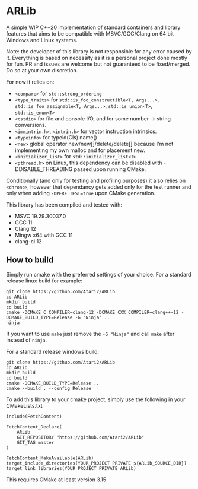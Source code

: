 # ARLib
A simple WIP C++20 implementation of standard containers and library features that aims to be compatible with MSVC/GCC/Clang on 64 bit Windows and Linux systems.

Note: the developer of this library is not responsible for any error caused by it. Everything is based on necessity as it is a personal project done mostly for fun. PR and issues are welcome but not guaranteed to be fixed/merged. Do so at your own discretion.

For now it relies on:
- `<compare>` for `std::strong_ordering`
- `<type_traits>` for `std::is_foo_constructible<T, Args...>`, `std::is_foo_assignable<T, Args...>`, `std::is_union<T>`, `std::is_enum<T>`
- `<cstdio>` for file and console I/O, and for some number -> string conversions.
- `<immintrin.h>`, `<intrin.h>` for vector instruction intrinsics.
- `<typeinfo>` for typeid(Cls).name()
- `<new>` global operator new/new[\]/delete/delete[\] because I'm not implementing my own malloc and for placement new.
- `<initializer_list>` for `std::initializer_list<T>`
- `<pthread.h>` on Linux, this dependency can be disabled with -DDISABLE_THREADING passed upon running CMake.

Conditionally (and only for testing and profiling purposes) it also relies on `<chrono>`, however that dependancy gets added only for the test runner and only when adding `-DPERF_TEST=true` upon CMake generation. 

This library has been compiled and tested with:
- MSVC 19.29.30037.0
- GCC 11
- Clang 12
- Mingw x64 with GCC 11
- clang-cl 12

## How to build

Simply run cmake with the preferred settings of your choice.
For a standard release linux build for example:
```
git clone https://github.com/Atari2/ARLib
cd ARLib
mkdir build
cd build
cmake -DCMAKE_C_COMPILER=clang-12 -DCMAKE_CXX_COMPILER=clang++-12 -DCMAKE_BUILD_TYPE=Release -G "Ninja" ..
ninja
```

If you want to use `make` just remove the `-G "Ninja"` and call `make` after instead of `ninja`.

For a standard release windows build:
```
git clone https://github.com/Atari2/ARLib
cd ARLib
mkdir build
cd build
cmake -DCMAKE_BUILD_TYPE=Release ..
cmake --build . --config Release
```

To add this library to your cmake project, simply use the following in your CMakeLists.txt
```
include(FetchContent)

FetchContent_Declare(
	ARLib
	GIT_REPOSITORY "https://github.com/Atari2/ARLib"
	GIT_TAG master
)

FetchContent_MakeAvailable(ARLib)
target_include_directories(YOUR_PROJECT PRIVATE ${ARLib_SOURCE_DIR})
target_link_libraries(YOUR_PROJECT PRIVATE ARLib)
```

This requires CMake at least version 3.15